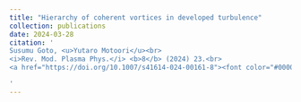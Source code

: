 ```yaml
---
title: "Hierarchy of coherent vortices in developed turbulence"
collection: publications
date: 2024-03-28
citation: '
Susumu Goto, <u>Yutaro Motoori</u><br> 
<i>Rev. Mod. Plasma Phys.</i> <b>8</b> (2024) 23.<br>
<a href="https://doi.org/10.1007/s41614-024-00161-8"><font color="#0000FF">https://doi.org/10.1007/s41614-024-00161-8</font></a>

'
---
```

